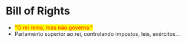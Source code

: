 # Bill of Rights

* <mark style="color:red;">"O rei reina, mas não governa."</mark>&#x20;
* Parlamento superior ao rei, controlando impostos, leis, exércitos...
